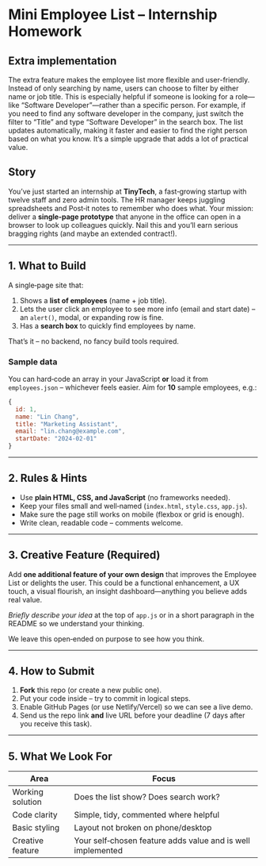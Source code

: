 # Mini Employee List – Internship Homework

## Extra implementation
The extra feature makes the employee list more flexible and user-friendly. Instead of only searching by name, users can choose to filter by either name or job title. This is especially helpful if someone is looking for a role—like “Software Developer”—rather than a specific person. For example, if you need to find any software developer in the company, just switch the filter to “Title” and type “Software Developer” in the search box. The list updates automatically, making it faster and easier to find the right person based on what you know. It’s a simple upgrade that adds a lot of practical value.

## Story

You’ve just started an internship at **TinyTech**, a fast‑growing startup with twelve staff and zero admin tools. The HR manager keeps juggling spreadsheets and Post‑it notes to remember who does what. Your mission: deliver a **single‑page prototype** that anyone in the office can open in a browser to look up colleagues quickly. Nail this and you’ll earn serious bragging rights (and maybe an extended contract!).

---

## 1. What to Build

A single‑page site that:

1. Shows a **list of employees** (name + job title).
2. Lets the user click an employee to see more info (email and start date) – an `alert()`, modal, or expanding row is fine.
3. Has a **search box** to quickly find employees by name.

That’s it – no backend, no fancy build tools required.

### Sample data

You can hard‑code an array in your JavaScript **or** load it from `employees.json` – whichever feels easier. Aim for **10** sample employees, e.g.:

```js
{
  id: 1,
  name: "Lin Chang",
  title: "Marketing Assistant",
  email: "lin.chang@example.com",
  startDate: "2024-02-01"
}
```

---

## 2. Rules & Hints

* Use **plain HTML, CSS, and JavaScript** (no frameworks needed).
* Keep your files small and well‑named (`index.html`, `style.css`, `app.js`).
* Make sure the page still works on mobile (flexbox or grid is enough).
* Write clean, readable code – comments welcome.

---

## 3. Creative Feature (Required)

Add **one additional feature of your own design** that improves the Employee List or delights the user. This could be a functional enhancement, a UX touch, a visual flourish, an insight dashboard—anything you believe adds real value.

*Briefly describe your idea* at the top of `app.js` or in a short paragraph in the README so we understand your thinking.

We leave this open‑ended on purpose to see how you think.

---

## 4. How to Submit

1. **Fork** this repo (or create a new public one).
2. Put your code inside – try to commit in logical steps.
3. Enable GitHub Pages (or use Netlify/Vercel) so we can see a live demo.
4. Send us the repo link **and** live URL before your deadline (7 days after you receive this task).

---

## 5. What We Look For

| Area             | Focus                                                       |
| ---------------- | ----------------------------------------------------------- |
| Working solution | Does the list show? Does search work?                       |
| Code clarity     | Simple, tidy, commented where helpful                       |
| Basic styling    | Layout not broken on phone/desktop                          |
| Creative feature | Your self‑chosen feature adds value and is well implemented |
